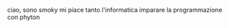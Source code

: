 ciao, sono smoky 
mi piace tanto l'informatica
imparare la programmazione con phyton 



<!---
smoky58/smoky58 is a ✨ special ✨ repository because its `README.md` (this file) appears on your GitHub profile.
You can click the Preview link to take a look at your changes.
--->
